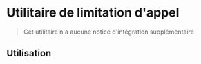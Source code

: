 # Utilitaire de limitation d'appel

> Cet utilitaire n'a aucune notice d'intégration supplémentaire

## Utilisation